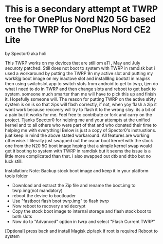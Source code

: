 # This is a secondary attempt at TWRP tree for OnePlus Nord N20 5G based on the TWRP for OnePlus Nord CE2 Lite 
by Spector0
aka holi

This TWRP works on my devices that are still om a11 , May and July securoty patched.
Still does not boot to system with TWRP in ramdisk but i used a workaround by putting the TWRP 9n my active slot and putting my work8jg boot image on my inactove slot and install8ng bootctl in magisk then using switchslot app to switch slots from android to get to twrp, tjen do what i need to do in TWRP and then change slots and reboot to get back to system. someone much smarter than me will have to pick this up and finish it. Hopefully someone will. The reason for putting TWRP on the active sl9ty system is on is so that zips will flash correctly, if not, when yoy flash a zip it wont work because recovery will try to flash it to the wrong sloy. its a bit of a pain but it works for me. Feel free to contribute or fork and carry on the project. Tjanks Spector0 for helping me and your attempts at the unified kernel and to all others who were part of that and who donated their time to helping me with everything!
Below is just a copy of Spector0's instruxtions. juat keep in mind the above stated workaround. All features are working otherwise.
I literally just swapped out the oscar boot kernel with the stock one from the N20 5G boot image hoping that a simple kernel swap would get it booting to system with TWRP in ramdisk but it seems the issue is a little more complicated than that. i also swapped out dtb and dtbo but no luck still.

Installation:
Note: Backup stock boot image and keep it in your platform tools folder

* Download and extract the Zip file and rename the boot.img to twrp.img(not mandatory)
* reboot the device to bootloader
* Use "fastboot flash boot twrp.img" to flash twrp
* Now reboot to recovery and decrypt
* Copy the stock boot image to internal storage and flash stock boot to both slots
* Now do to "Advanced" option in twrp and select "Flash Current TWRP"

[Optional] press back and install Magisk zip/apk if root is required
Reboot to system

